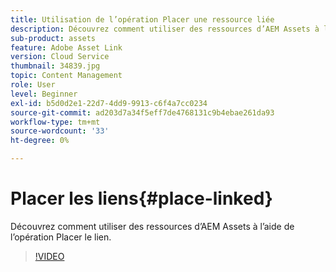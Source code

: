 ```yaml
---
title: Utilisation de l’opération Placer une ressource liée
description: Découvrez comment utiliser des ressources d’AEM Assets à l’aide de l’opération Placer le lien.
sub-product: assets
feature: Adobe Asset Link
version: Cloud Service
thumbnail: 34839.jpg
topic: Content Management
role: User
level: Beginner
exl-id: b5d0d2e1-22d7-4dd9-9913-c6f4a7cc0234
source-git-commit: ad203d7a34f5eff7de4768131c9b4ebae261da93
workflow-type: tm+mt
source-wordcount: '33'
ht-degree: 0%

---
```


# Placer les liens{#place-linked}

Découvrez comment utiliser des ressources d’AEM Assets à l’aide de l’opération Placer le lien.

>[!VIDEO](https://video.tv.adobe.com/v/34839/?quality=12)
